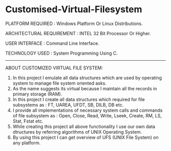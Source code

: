 # Customised-Virtual-Filesystem
PLATFORM REQUIRED : Windows Platform Or Linux Distributions.

ARCHITECTURAL REQUIREMENT : INTEL 32 Bit Processor Or Higher.

USER INTERFACE : Command Line Interface.

TECHNOLOGY USED : System Programming Using C.

--------------------------------------------------------------
ABOUT CUSTOMIZED VIRTUAL FILE SYSTEM:

1) In this project I emulate all data structures which are used by operating system to manage file system oriented asks.
2) As the name suggests its virtual because I maintain all the records in primary storage (RAM).
3) In this project I create all data structures which required for file subsystems as : FT, UAREA, UFDT, SB, DILB, DB etc.
4) I provide all implementations of necessary system calls and commands of file subsystem as : Open, Close, Read, Write, Lseek, Create, RM, LS, Stat, Fstat etc.
5) While creating this project all above functionality I use our own data dtructures by referring algorithms of UNIX Operating System.
6) By using this project I can get overview of UFS (UNIX File System) on any platform.

